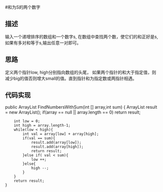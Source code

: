 #和为S的两个数字
## 描述
输入一个递增排序的数组和一个数字s, 在数组中查找两个数，使它们的和正好是s,如果有多对和等于s,输出任意一对即可。
## 思路
定义两个指针low, high分别指向数组的头尾， 如果两个指针的和大于指定值，则减少big的值否则增大small的值。直到指针和为指定数或两指针相遇。
## 代码实现
   public ArrayList<Integer> FindNumbersWithSum(int [] array,int sum) {
        ArrayList<Integer> result = new ArrayList<Integer>();
        if(array == null || array.length == 0)
            return result;
        
        int low = 0;
        int high = array.length-1;
        while(low < high){
            int val = array[low] + array[high];
            if(val == sum){
                result.add(array[low]);
                result.add(array[high]);
                return result;
            }else if( val < sum){
                low ++;
            }else{
                high --;
            }
        }
        return result;
    }
